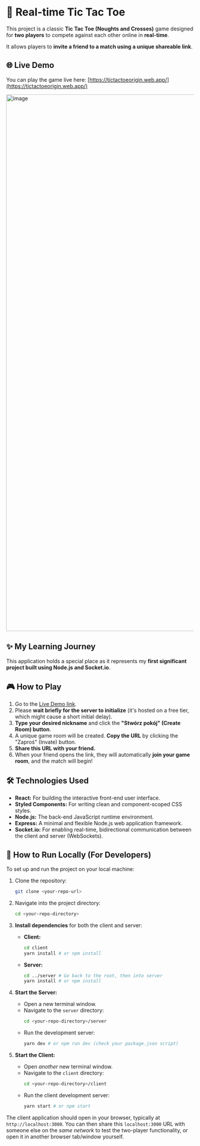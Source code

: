 # 🎲 Real-time Tic Tac Toe

This project is a classic **Tic Tac Toe (Noughts and Crosses)** game designed for **two players** to compete against each other online in **real-time**.

It allows players to **invite a friend to a match using a unique shareable link**.

## 🌐 Live Demo

You can play the game live here: [https://tictactoeorigin.web.app/](https://tictactoeorigin.web.app/)

<img width="1440" alt="image" src="https://github.com/user-attachments/assets/04cefd72-2f02-4bb7-a096-a3c8764389cd" />


## ✨ My Learning Journey

This application holds a special place as it represents my **first significant project built using Node.js and Socket.io**.

## 🎮 How to Play

1.  Go to the [Live Demo link](https://tictactoeorigin.web.app/).
2.  Please **wait briefly for the server to initialize** (it's hosted on a free tier, which might cause a short initial delay).
3.  **Type your desired nickname** and click the **"Stwórz pokój" (Create Room) button**.
4.  A unique game room will be created. **Copy the URL** by clicking the "Zaproś" (Invate) button.
5.  **Share this URL with your friend.**
6.  When your friend opens the link, they will automatically **join your game room**, and the match will begin!

## 🛠️ Technologies Used

*   **React:** For building the interactive front-end user interface.
*   **Styled Components:** For writing clean and component-scoped CSS styles.
*   **Node.js:** The back-end JavaScript runtime environment.
*   **Express:** A minimal and flexible Node.js web application framework.
*   **Socket.io:** For enabling real-time, bidirectional communication between the client and server (WebSockets).

## 🚀 How to Run Locally (For Developers)

To set up and run the project on your local machine:

1.  Clone the repository:
    ```bash
    git clone <your-repo-url>
    ```
2.  Navigate into the project directory:
    ```bash
    cd <your-repo-directory>
    ```
3.  **Install dependencies** for both the client and server:

    *   **Client:**
        ```bash
        cd client
        yarn install # or npm install
        ```
    *   **Server:**
        ```bash
        cd ../server # Go back to the root, then into server
        yarn install # or npm install
        ```
4.  **Start the Server:**
    *   Open a new terminal window.
    *   Navigate to the `server` directory:
        ```bash
        cd <your-repo-directory>/server
        ```
    *   Run the development server:
        ```bash
        yarn dev # or npm run dev (check your package.json script)
        ```
5.  **Start the Client:**
    *   Open *another* new terminal window.
    *   Navigate to the `client` directory:
        ```bash
        cd <your-repo-directory>/client
        ```
    *   Run the client development server:
        ```bash
        yarn start # or npm start
        ```

The client application should open in your browser, typically at `http://localhost:3000`. You can then share this `localhost:3000` URL with someone else on the *same network* to test the two-player functionality, or open it in another browser tab/window yourself.
